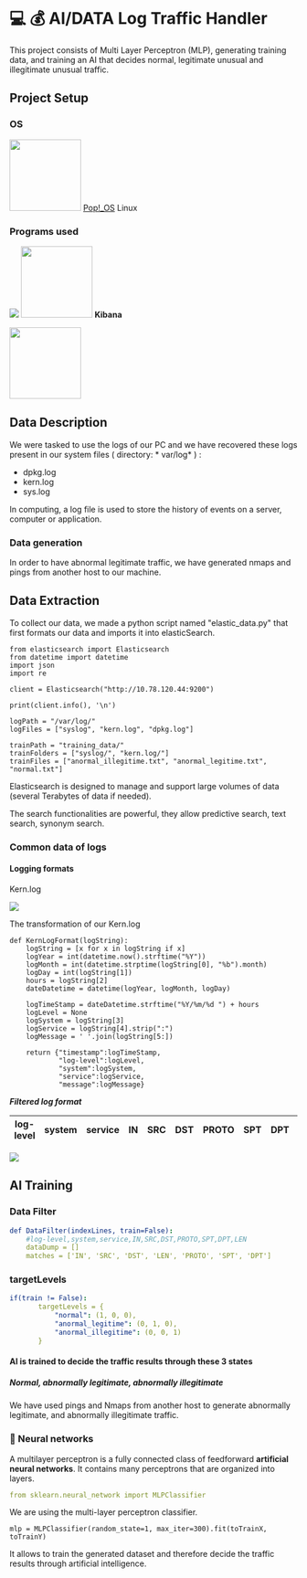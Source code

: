# 💻 💰 **AI/DATA Log Traffic Handler**

This project consists of Multi Layer Perceptron (MLP), generating training data, and training an AI that decides normal, legitimate unusual and illegitimate unusual traffic.

## **Project Setup**

### **OS**

![]()<img src="https://upload.wikimedia.org/wikipedia/commons/c/c5/Pop_OS-Logo-nobg.svg" width="125" height="125">
[Pop!_OS](https://pop.system76.com/) Linux

### **Programs used**

 ![](https://upload.wikimedia.org/wikipedia/commons/thumb/f/f4/Elasticsearch_logo.svg/512px-Elasticsearch_logo.svg.png?20210414071206)
<img src="https://brandslogos.com/wp-content/uploads/images/large/elastic-kibana-logo.png" width="125" height="125">  **Kibana**

<img src="https://upload.wikimedia.org/wikipedia/commons/thumb/f/f8/Python_logo_and_wordmark.svg/2560px-Python_logo_and_wordmark.svg.png" height="125">

## Data Description

We were tasked to use the logs of our PC and we have recovered these logs present in our system files ( directory: * var/log* ) :

- dpkg.log
- kern.log
- sys.log

In computing, a log file is used to store the history of events on a server, computer or application.

### Data generation

In order to have abnormal legitimate traffic, we have generated nmaps and pings from another host to our machine.

## Data Extraction

To collect our data, we made a python script named "elastic_data.py" that first formats our data and imports it into elasticSearch.

```yarn
from elasticsearch import Elasticsearch
from datetime import datetime
import json
import re

client = Elasticsearch("http://10.78.120.44:9200")

print(client.info(), '\n')

logPath = "/var/log/"
logFiles = ["syslog", "kern.log", "dpkg.log"]

trainPath = "training_data/"
trainFolders = ["syslog/", "kern.log/"]
trainFiles = ["anormal_illegitime.txt", "anormal_legitime.txt", "normal.txt"]
```

Elasticsearch is designed to manage and support large volumes of data (several Terabytes of data if needed).

The search functionalities are powerful, they allow predictive search, text search, synonym search.

### Common data of logs

#### Logging formats

Kern.log

![](file:/./)

The transformation of our Kern.log

```yarn
def KernLogFormat(logString):
	logString = [x for x in logString if x]
	logYear = int(datetime.now().strftime("%Y"))
	logMonth = int(datetime.strptime(logString[0], "%b").month)
	logDay = int(logString[1])
	hours = logString[2]
	dateDatetime = datetime(logYear, logMonth, logDay)

	logTimeStamp = dateDatetime.strftime("%Y/%m/%d ") + hours
	logLevel = None
	logSystem = logString[3]
	logService = logString[4].strip(":")
	logMessage = ' '.join(logString[5:])

	return {"timestamp":logTimeStamp, 
			"log-level":logLevel,
			"system":logSystem, 
			"service":logService,
			"message":logMessage}
```

***Filtered log format***

| log-level | system | service | IN  | SRC | DST | PROTO | SPT | DPT | LEN |
| --- | --- | --- | --- | --- | --- | --- | --- | --- | --- |

![](file:///C:/Users/Santiago/AppData/Roaming/marktext/images/2022-11-18-16-46-57-image.png?msec=1668786421166)

## **AI Training**

### Data Filter

```yaml
def DataFilter(indexLines, train=False):
    #log-level,system,service,IN,SRC,DST,PROTO,SPT,DPT,LEN
    dataDump = []
    matches = ['IN', 'SRC', 'DST', 'LEN', 'PROTO', 'SPT', 'DPT']
```

### **targetLevels**

```yaml
if(train != False):
       targetLevels = {
           "normal": (1, 0, 0),
           "anormal_legitime": (0, 1, 0),
           "anormal_illegitime": (0, 0, 1)
       }
```

#### AI is trained to decide the traffic results through these 3 states

##### Normal, abnormally legitimate, abnormally illegitimate

We have used pings and Nmaps from another host to generate abnormally legitimate, and abnormally illegitimate traffic.

### 🧠 Neural networks

A multilayer perceptron is a fully connected class of feedforward **artificial neural networks**. It contains many perceptrons that are organized into layers.

[](https://www.ibm.com/cloud/learn/neural-networks)

```yaml
from sklearn.neural_network import MLPClassifier
```

We are using the multi-layer perceptron classifier.

```yarn
mlp = MLPClassifier(random_state=1, max_iter=300).fit(toTrainX, toTrainY)
```

It allows to train the generated dataset and therefore decide the traffic results through artificial intelligence.
